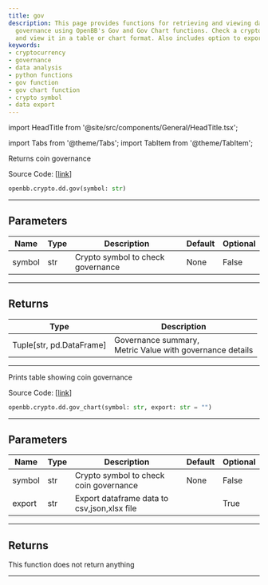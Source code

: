 ```yaml
---
title: gov
description: This page provides functions for retrieving and viewing data on cryptocurrency
  governance using OpenBB's Gov and Gov Chart functions. Check a crypto symbol's governance
  and view it in a table or chart format. Also includes option to export data.
keywords:
- cryptocurrency
- governance
- data analysis
- python functions
- gov function
- gov chart function
- crypto symbol
- data export
---
```


import HeadTitle from '@site/src/components/General/HeadTitle.tsx';

<HeadTitle title="crypto.dd.gov - Reference | OpenBB SDK Docs" />

import Tabs from '@theme/Tabs';
import TabItem from '@theme/TabItem';

<Tabs>
<TabItem value="model" label="Model" default>

Returns coin governance

Source Code: [[link](https://github.com/OpenBB-finance/OpenBB/tree/main/openbb_terminal/cryptocurrency/due_diligence/messari_model.py#L567)]

```python
openbb.crypto.dd.gov(symbol: str)
```

---

## Parameters

| Name | Type | Description | Default | Optional |
| ---- | ---- | ----------- | ------- | -------- |
| symbol | str | Crypto symbol to check governance | None | False |


---

## Returns

| Type | Description |
| ---- | ----------- |
| Tuple[str, pd.DataFrame] | Governance summary,<br/>Metric Value with governance details |
---

</TabItem>
<TabItem value="view" label="Chart">

Prints table showing coin governance

Source Code: [[link](https://github.com/OpenBB-finance/OpenBB/tree/main/openbb_terminal/cryptocurrency/due_diligence/messari_view.py#L602)]

```python
openbb.crypto.dd.gov_chart(symbol: str, export: str = "")
```

---

## Parameters

| Name | Type | Description | Default | Optional |
| ---- | ---- | ----------- | ------- | -------- |
| symbol | str | Crypto symbol to check coin governance | None | False |
| export | str | Export dataframe data to csv,json,xlsx file |  | True |


---

## Returns

This function does not return anything

---

</TabItem>
</Tabs>

